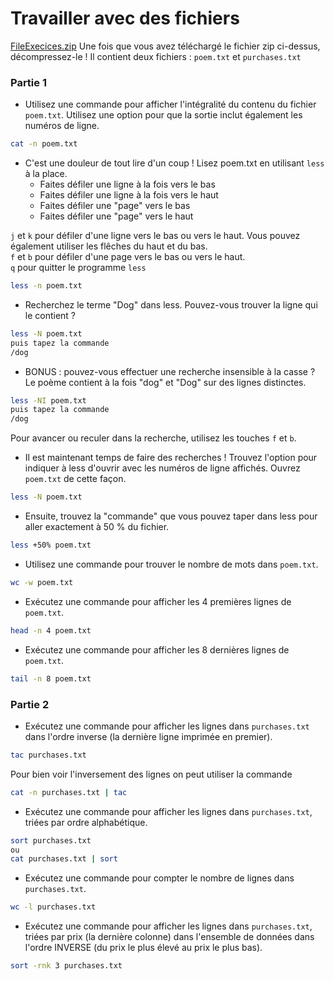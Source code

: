 # Travailler avec des fichiers

[FileExecices.zip](./FilesExercise.zip)
Une fois que vous avez téléchargé le fichier zip ci-dessus, décompressez-le ! Il contient deux fichiers : `poem.txt` et `purchases.txt`

### Partie 1

- Utilisez une commande pour afficher l'intégralité du contenu du fichier `poem.txt`. Utilisez une option pour que la sortie inclut également les numéros de ligne.

```bash
cat -n poem.txt
```

- C'est une douleur de tout lire d'un coup ! Lisez poem.txt en utilisant `less` à la place.
  - Faites défiler une ligne à la fois vers le bas
  - Faites défiler une ligne à la fois vers le haut
  - Faites défiler une "page" vers le bas
  - Faites défiler une "page" vers le haut

`j` et `k` pour défiler d'une ligne vers le bas ou vers le haut. Vous pouvez également utiliser les flêches du haut et du bas.  
`f` et `b` pour défiler d'une page vers le bas ou vers le haut.  
`q` pour quitter le programme `less`

```bash
less -n poem.txt
```

- Recherchez le terme "Dog" dans less. Pouvez-vous trouver la ligne qui le contient ?

```bash
less -N poem.txt
puis tapez la commande
/dog
```

- BONUS : pouvez-vous effectuer une recherche insensible à la casse ? Le poème contient à la fois "dog" et "Dog" sur des lignes distinctes.

```bash
less -NI poem.txt
puis tapez la commande
/dog
```

Pour avancer ou reculer dans la recherche, utilisez les touches `f` et `b`.

- Il est maintenant temps de faire des recherches ! Trouvez l'option pour indiquer à less d'ouvrir avec les numéros de ligne affichés. Ouvrez `poem.txt` de cette façon.

```bash
less -N poem.txt
```

- Ensuite, trouvez la "commande" que vous pouvez taper dans less pour aller exactement à 50 % du fichier.

```bash
less +50% poem.txt
```

- Utilisez une commande pour trouver le nombre de mots dans `poem.txt`.

```bash
wc -w poem.txt
```

- Exécutez une commande pour afficher les 4 premières lignes de `poem.txt`.

```bash
head -n 4 poem.txt
```

- Exécutez une commande pour afficher les 8 dernières lignes de `poem.txt`.

```bash
tail -n 8 poem.txt
```

### Partie 2

- Exécutez une commande pour afficher les lignes dans `purchases.txt` dans l'ordre inverse (la dernière ligne imprimée en premier).

```bash
tac purchases.txt
```

Pour bien voir l'inversement des lignes on peut utiliser la commande

```bash
cat -n purchases.txt | tac
```

- Exécutez une commande pour afficher les lignes dans `purchases.txt`, triées par ordre alphabétique.

```bash
sort purchases.txt
ou
cat purchases.txt | sort
```

- Exécutez une commande pour compter le nombre de lignes dans `purchases.txt`.

```bash
wc -l purchases.txt
```

- Exécutez une commande pour afficher les lignes dans `purchases.txt`, triées par prix (la dernière colonne) dans l'ensemble de données dans l'ordre INVERSE (du prix le plus élevé au prix le plus bas).

```bash
sort -rnk 3 purchases.txt
```
